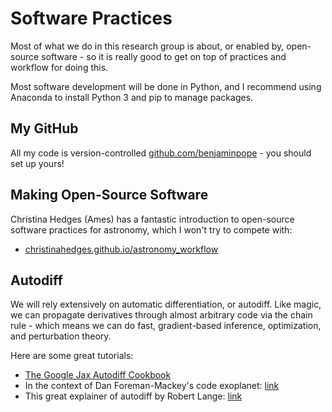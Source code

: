 # Software Practices

Most of what we do in this research group is about, or enabled by, open-source software - so it is really good to get on top of practices and workflow for doing this.

Most software development will be done in Python, and I recommend using Anaconda to install Python 3 and pip to manage packages. 

## My GitHub

All my code is version-controlled [github.com/benjaminpope](https://github.com/benjaminpope/) - you should set up yours! 

## Making Open-Source Software

Christina Hedges (Ames) has a fantastic introduction to open-source software practices for astronomy, which I won't try to compete with:
- [christinahedges.github.io/astronomy_workflow](https://christinahedges.github.io/astronomy_workflow/)

## Autodiff

We will rely extensively on automatic differentiation, or autodiff. Like magic, we can propagate derivatives through almost arbitrary code via the chain rule - which means we can do fast, gradient-based inference, optimization, and perturbation theory.

Here are some great tutorials:

- [The Google Jax Autodiff Cookbook](https://jax.readthedocs.io/en/latest/notebooks/autodiff_cookbook.html)
- In the context of Dan Foreman-Mackey's code exoplanet: [link](https://docs.exoplanet.codes/en/latest/tutorials/autodiff/)
- This great explainer of autodiff by Robert Lange: [link](https://towardsdatascience.com/forward-mode-automatic-differentiation-dual-numbers-8f47351064bf)